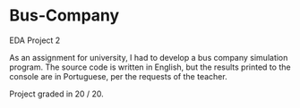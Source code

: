 # Bus-Company
EDA Project 2

As an assignment for university, I had to develop a bus company simulation program. The source code is written in English, but the results printed to the console are in Portuguese, per the requests of the teacher.

Project graded in 20 / 20.
